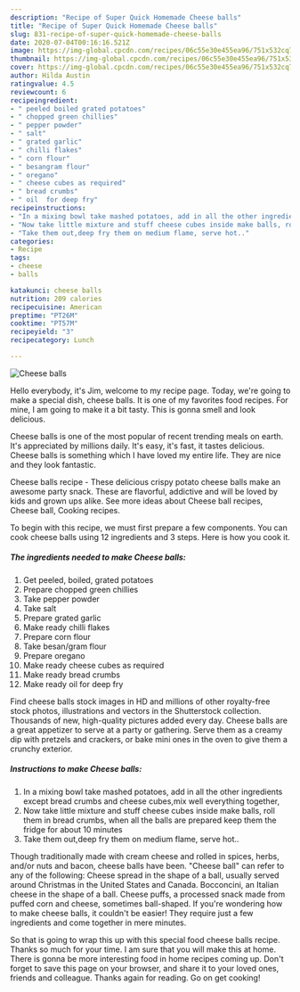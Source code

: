 ```yaml
---
description: "Recipe of Super Quick Homemade Cheese balls"
title: "Recipe of Super Quick Homemade Cheese balls"
slug: 831-recipe-of-super-quick-homemade-cheese-balls
date: 2020-07-04T00:16:16.521Z
image: https://img-global.cpcdn.com/recipes/06c55e30e455ea96/751x532cq70/cheese-balls-recipe-main-photo.jpg
thumbnail: https://img-global.cpcdn.com/recipes/06c55e30e455ea96/751x532cq70/cheese-balls-recipe-main-photo.jpg
cover: https://img-global.cpcdn.com/recipes/06c55e30e455ea96/751x532cq70/cheese-balls-recipe-main-photo.jpg
author: Hilda Austin
ratingvalue: 4.5
reviewcount: 6
recipeingredient:
- " peeled boiled grated potatoes"
- " chopped green chillies"
- " pepper powder"
- " salt"
- " grated garlic"
- " chilli flakes"
- " corn flour"
- " besangram flour"
- " oregano"
- " cheese cubes as required"
- " bread crumbs"
- " oil  for deep fry"
recipeinstructions:
- "In a mixing bowl take mashed potatoes, add in all the other ingredients except bread crumbs and cheese cubes,mix well everything together,"
- "Now take little mixture and stuff cheese cubes inside make balls, roll them in bread crumbs, when all the balls are prepared keep them the fridge for about 10 minutes"
- "Take them out,deep fry them on medium flame, serve hot.."
categories:
- Recipe
tags:
- cheese
- balls

katakunci: cheese balls 
nutrition: 209 calories
recipecuisine: American
preptime: "PT26M"
cooktime: "PT57M"
recipeyield: "3"
recipecategory: Lunch

---
```



![Cheese balls](https://img-global.cpcdn.com/recipes/06c55e30e455ea96/751x532cq70/cheese-balls-recipe-main-photo.jpg)

Hello everybody, it's Jim, welcome to my recipe page. Today, we're going to make a special dish, cheese balls. It is one of my favorites food recipes. For mine, I am going to make it a bit tasty. This is gonna smell and look delicious.

Cheese balls is one of the most popular of recent trending meals on earth. It's appreciated by millions daily. It's easy, it's fast, it tastes delicious. Cheese balls is something which I have loved my entire life. They are nice and they look fantastic.

Cheese balls recipe - These delicious crispy potato cheese balls make an awesome party snack. These are flavorful, addictive and will be loved by kids and grown ups alike. See more ideas about Cheese ball recipes, Cheese ball, Cooking recipes.


To begin with this recipe, we must first prepare a few components. You can cook cheese balls using 12 ingredients and 3 steps. Here is how you cook it.

<!--inarticleads1-->

##### The ingredients needed to make Cheese balls:

1. Get  peeled, boiled, grated potatoes
1. Prepare  chopped green chillies
1. Take  pepper powder
1. Take  salt
1. Prepare  grated garlic
1. Make ready  chilli flakes
1. Prepare  corn flour
1. Take  besan/gram flour
1. Prepare  oregano
1. Make ready  cheese cubes as required
1. Make ready  bread crumbs
1. Make ready  oil  for deep fry


Find cheese balls stock images in HD and millions of other royalty-free stock photos, illustrations and vectors in the Shutterstock collection. Thousands of new, high-quality pictures added every day. Cheese balls are a great appetizer to serve at a party or gathering. Serve them as a creamy dip with pretzels and crackers, or bake mini ones in the oven to give them a crunchy exterior. 

<!--inarticleads2-->

##### Instructions to make Cheese balls:

1. In a mixing bowl take mashed potatoes, add in all the other ingredients except bread crumbs and cheese cubes,mix well everything together,
1. Now take little mixture and stuff cheese cubes inside make balls, roll them in bread crumbs, when all the balls are prepared keep them the fridge for about 10 minutes
1. Take them out,deep fry them on medium flame, serve hot..


Though traditionally made with cream cheese and rolled in spices, herbs, and/or nuts and bacon, cheese balls have been. &#34;Cheese ball&#34; can refer to any of the following: Cheese spread in the shape of a ball, usually served around Christmas in the United States and Canada. Bocconcini, an Italian cheese in the shape of a ball. Cheese puffs, a processed snack made from puffed corn and cheese, sometimes ball-shaped. If you&#39;re wondering how to make cheese balls, it couldn&#39;t be easier! They require just a few ingredients and come together in mere minutes. 

So that is going to wrap this up with this special food cheese balls recipe. Thanks so much for your time. I am sure that you will make this at home. There is gonna be more interesting food in home recipes coming up. Don't forget to save this page on your browser, and share it to your loved ones, friends and colleague. Thanks again for reading. Go on get cooking!
